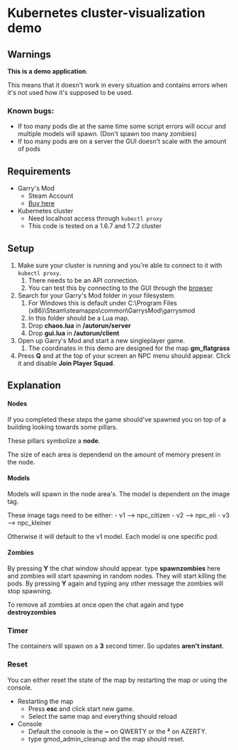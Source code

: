 # Kubernetes cluster-visualization demo

## Warnings
**This is a demo application**.

This means that it doesn't work in every situation and contains errors when it's not used how it's supposed to be used.

### Known bugs:

- If too many pods die at the same time some script errors will occur and multiple models will spawn. (Don't spawn too many zombies)
- If too many pods are on a server the GUI doesn't scale with the amount of pods 

## Requirements
- Garry's Mod
	- Steam Account
	- [Buy here](http://store.steampowered.com/app/4000/Garrys_Mod/)
- Kubernetes cluster
	- Need localhost access through `kubectl proxy`
	- This code is tested on a 1.6.7 and 1.7.2 cluster

## Setup
1. Make sure your cluster is running and you're able to connect to it with `kubectl proxy`.
	1. There needs to be an API connection. 
	2. You can test this by connecting to the GUI through the [browser](http://localhost:8001/ui)
2. Search for your Garry's Mod folder in your filesystem.
	1. For Windows this is default under C:\Program Files (x86)\Steam\steamapps\common\GarrysMod\garrysmod
	2. In this folder should be a Lua map.
	3. Drop **chaos.lua** in **/autorun/server**
	4. Drop **gui.lua** in **/autorun/client**
3. Open up Garry's Mod and start a new singleplayer game. 
	1. The coordinates in this demo are designed for the map **gm_flatgrass**
4. Press **Q** and at the top of your screen an NPC menu should appear. Click it and disable **Join Player Squad**.

## Explanation
#### Nodes
If you completed these steps the game should've spawned you on top of a building looking towards some pillars.

These pillars symbolize a **node**. 

The size of each area is dependend on the amount of memory present in the node.

#### Models
Models will spawn in the node area's. The model is dependent on the image tag. 

These image tags need to be either:
	- v1 --> npc_citizen
	- v2 --> npc_eli
	- v3 --> npc_kleiner
	
Otherwise it will default to the v1 model. Each model is one specific pod.

#### Zombies
By pressing **Y** the chat window should appear. type **spawnzombies** here and zombies will start spawning in random nodes.
They will start killing the pods.
By pressing **Y** again and typing any other message the zombies will stop spawning.

To remove all zombies at once open the chat again and type **destroyzombies**

### Timer
The containers will spawn on a **3** second timer. So updates **aren't instant**.

### Reset
You can either reset the state of the map by restarting the map or using the console.
- Restarting the map
	- Press **esc** and click start new game.
	- Select the same map and everything should reload
- Console
	- Default the console is the **~** on QWERTY or the **²** on AZERTY.
	- type gmod_admin_cleanup and the map should reset.